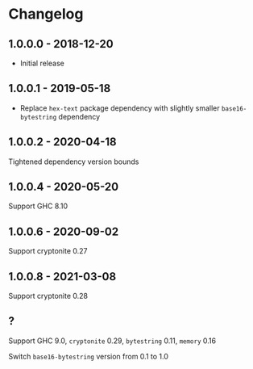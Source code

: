 # Changelog

## 1.0.0.0 - 2018-12-20

- Initial release

## 1.0.0.1 - 2019-05-18

- Replace `hex-text` package dependency with slightly smaller `base16-bytestring` dependency

## 1.0.0.2 - 2020-04-18

Tightened dependency version bounds

## 1.0.0.4 - 2020-05-20

Support GHC 8.10

## 1.0.0.6 - 2020-09-02

Support cryptonite 0.27

## 1.0.0.8 - 2021-03-08

Support cryptonite 0.28

## ?

Support GHC 9.0, `cryptonite` 0.29, `bytestring` 0.11, `memory` 0.16

Switch `base16-bytestring` version from 0.1 to 1.0
